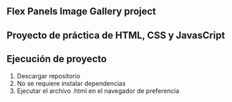 ## Flex Panels Image Gallery project

## Proyecto de práctica de HTML, CSS y JavasCript

## Ejecución de proyecto

1. Descargar repositorio
2. No se requiere instalar dependencias
3. Ejecutar el archivo .html en el navegador de preferencia
